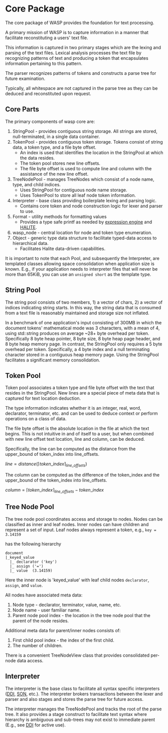 # Core Package
The core package of WASP provides the foundation for text processing.

A primary mission of WASP is to capture information in a manner that facilitate reconstituting a users' text file. 

This information is captured in two primary stages which are the lexing and parsing of the text files. 
Lexical analysis processes the text file by recognizing patterns of text and producing a token that encapsulates information pertaining to this pattern.

The parser recognizes patterns of tokens and constructs a parse tree for future examination. 


Typically, all whitespace are not captured in the parse tree as they can be deduced and reconstituted upon request. 



## Core Parts

The primary components of wasp core are:

1. StringPool - provides contiguous string storage. All strings are stored, null-terminated, in a single data container.
2. TokenPool - provides contiguous token storage. Tokens consist of string data, a token type, and a file byte offset. 
    * An index is used that identifies the location in the StringPool at which the data resides. 
    * The token pool stores new line offsets.
    * The file byte offset is used to compute line and column with the assistance of the new line offset.
3. TreeNodePool - manages TreeNodes which consist of a node name, type, and child indices. 
    * Uses StringPool for contiguous node name storage.
    * Uses TokenPool to store all leaf node token information.
4. Interpreter - base class providing boilerplate lexing and parsing logic.
    * Contains core token and node construction logic for lexer and parser to use.
5. Format - utility methods for formatting values 
    * Provides a type safe printf as needed by [expression engine](/waspexpr/README.md#expression-engine) and [HALITE](/wasphalite/README.md#hierarchical-input-validation-engine-hive).
6. wasp_node - central location for node and token type enumeration.
7. Object - generic type data structure to facilitate typed-data access to hierarchical data. 
    * Facilitates Halite data-driven capabilities.
    
It is important to note that each Pool, and subsequently the Interpreter, are templated classes allowing space consolidation when application size is known.
E.g., if your application needs to interpreter files that will never be more than 65KiB, you can use an `unsigned short` as the template type.

## String Pool
The string pool consists of two members, 1) a vector of chars, 2) a vector of indices indicating string starts. In this way, the string data that is consumed from a text file is reasonably maintained and storage size not inflated. 

In a benchmark of one application's input consisting of 300MB in which the document tokens' mathematical mode was 3 characters, with a mean of 4, 
using std::string produces on average ~28+ byte overhead per token. Specifically 8 byte heap pointer, 8 byte size, 8 byte heap page header, and 8 byte heap memory page. In contrast, the StringPool only requires a 5 byte overhead per token. Specifically, a 4 byte index and a null terminating character stored in a contiguous heap memory page. Using the StringPool facilitates a significant memory consolidation.


## Token Pool
Token pool associates a token type and file byte offset with the text that resides in the StringPool. New lines are a special piece of meta data that is captured for text location deduction.

The type information indicates whether it is an integer, real, word, declarator, terminator, etc. and can be used to deduce context or perform operations on a class of data.

The file byte offset is the absolute location in the file at which the text begins. This is not intuitive in and of itself to a user, but when combined with new line offset text location, line and column, can be deduced.

Specifically, the line can be computed as the distance from the upper_bound of token_index into line_offsets.

$` line = distance( \lceil token\_index \rceil_{line\_offsets} )`$

The column can be computed as the difference of the token_index and the upper_bound of the token_index into line_offsets.

$` column = \lceil token\_index \rceil_{line\_offsets} - token\_index `$


## Tree Node Pool
The tree node pool coordinates access and storage to nodes. Nodes can be classified as inner and leaf nodes. 
Inner nodes can have children and represent a set of input. Leaf nodes always represent a token, e.g., `key = 3.14159`

has the following hierarchy
```
document 
|_keyed_value 
  |_ declarator ('key')
  |_ assign ('=')
  |_ value  (3.14159)
```
Here the inner node is 'keyed_value' with leaf child nodes `declarator`, `assign`, and `value`. 

All nodes have associated meta data:

1. Node type - declarator, terminator, value, name, etc.
2. Node name - user familiar name.
3. Parent node pool index - the location in the tree node pool that the parent of the node resides.

Additional meta data for parent/inner nodes consists of:

1. First child pool index - the index of the first child.
2. The number of children.

There is a convenient TreeNodeView class that provides consolidated per-node data access.

## Interpreter
The interpreter is the base class to facilitate all syntax specific interpreters ([DDI](/waspddi/README.md#definition-driven-interpreter), [SON](/waspson/README.md#standard-object-notation-son), etc.). 
The interpreter brokers transactions between the lexer and parser and also stages and stores the parse tree for future access.

The interpreter manages the TreeNodePool and tracks the root of the parse tree. 
It also provides a stage construct to facilitate text syntax where hierarchy is ambiguous and sub-trees may not exist to immediate parent (E.g., see [DDI](/waspddi/README.md#definition-driven-interpreter) for active use).


